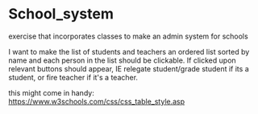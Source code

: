 # School_system
exercise that incorporates classes to make an admin system for schools

I want to make the list of students and teachers an ordered list sorted by name and each person in the list should be clickable. 
If clicked upon relevant buttons should appear, IE relegate student/grade student if its a student, or fire teacher if it's a teacher.

this might come in handy:
https://www.w3schools.com/css/css_table_style.asp
